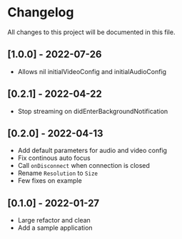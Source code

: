 # Changelog
All changes to this project will be documented in this file.

## [1.0.0] - 2022-07-26
- Allows nil initialVideoConfig and initialAudioConfig

## [0.2.1] - 2022-04-22
- Stop streaming on didEnterBackgroundNotification

## [0.2.0] - 2022-04-13
- Add default parameters for audio and video config
- Fix continous auto focus
- Call `onDisconnect` when connection is closed
- Rename `Resolution` to `Size`
- Few fixes on example

## [0.1.0] - 2022-01-27
- Large refactor and clean
- Add a sample application
